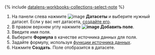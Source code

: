 
{% include [datalens-workbooks-collections-select-note](../../../_includes/datalens/operations/datalens-workbooks-collections-select-note.md) %}


1. На панели слева нажмите ![image](../../../_assets/datalens/datasets.svg) **Датасеты** и выберите нужный датасет. Если у вас нет датасета, [создайте его](../../../datalens/operations/dataset/create.md).
1. В правом верхнем углу нажмите **![image](../../../_assets/plus-sign.svg) Добавить поле**.
1. Введите имя поля.
1. Выберите **Формула** в качестве источника данных для поля.
1. Задайте формулу, используя [функции источника данных](../../../datalens/function-ref/all.md).
1. Нажмите **Создать**. Поле отобразится в датасете.